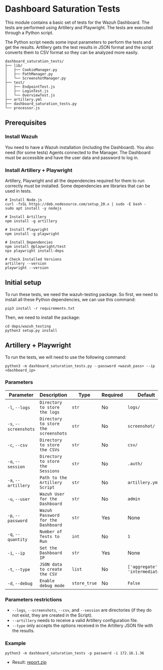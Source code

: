 # Dashboard Saturation Tests

This module contains a basic set of tests for the Wazuh Dashboard. The tests are performed using Artillery and Playwright. The tests are executed through a Python script.

The Python script needs some input parameters to perform the tests and get the results. Artillery gets the test results in JSON format and the script converts them to CSV format so they can be analyzed more easily.

```shell script
dashboard_saturation_tests/
├── lib/
│   ├── CookieManager.py
│   ├── PathManager.py
│   └── ScreenshotManager.py
├── test/
│   ├── EndpointTest.js
│   ├── LoginTest.js
│   └── OverviewTest.js
├── artillery.yml
├── dashboard_saturation_tests.py
└── processor.js
```

## Prerequisites

### Install Wazuh

You need to have a Wazuh installation (including the Dashboard). You also need (for some tests) Agents connected to the Manager. The Dashboard must be accessible and have the user data and password to log in.

### Install Artillery + Playwright

Artillery, Playwright and all the dependencies required for them to run correctly must be installed. Some dependencies are libraries that can be used in tests.

```shell script
# Install Node.js
curl -fsSL https://deb.nodesource.com/setup_20.x | sudo -E bash -
sudo apt install -y nodejs

# Install Artillery
npm install -g artillery

# Install Playwright
npm install -g playwright

# Install Dependencies
npm install @playwright/test
npx playwright install-deps

# Check Installed Versions
artillery --version
playwright --version
```

## Initial setup

To run these tests, we need the wazuh-testing package. So first, we need to install all these Python dependencies, we can use this command:

```shell script
pip3 install -r requirements.txt
```

Then, we need to install the package:

```shell script
cd deps/wazuh_testing
python3 setup.py install
```

## Artillery + Playwright

To run the tests, we will need to use the following command:

```shell script
python3 -m dashboard_saturation_tests.py --password <wazuh_pass> --ip <dashboard_ip>
```

### Parameters

| Parameter | Description | Type | Required | Default |
| --------- | ----------- | ---- | -------- | ------- |
| `-l`, `--logs` | `Directory to store the logs` | `str` | No | `logs/` |
| `-s`, `--screenshots` | `Directory to store the screenshots` | `str` | No | `screenshot/` |
| `-c`, `--csv` | `Directory to store the CSVs` | `str` | No | `csv/` |
| `-o`, `--session` | `Directory to store the Sessions` | `str` | No | `.auth/` |
| `-a`, `--artillery` | `Path to the Artillery Script` | `str` | No | `artillery.yml` |
| `-u`, `--user` | `Wazuh User for the Dashboard` | `str` | No | `admin` |
| `-p`, `--password` | `Wazuh Password for the Dashboard` | `str` | Yes | None |
| `-q`, `--quantity` | `Number of Tests to Run` | `int` | No | `1` |
| `-i`, `--ip` | `Set the Dashboard IP` | `str` | Yes | None |
| `-t`, `--type` | `JSON data to create the CSV` | `list` | No | `['aggregate', 'intermediate']` |
| `-d`, `--debug` | `Enable debug mode` | `store_true` | No | `False` |

### Parameters restrictions

- `--logs`, `--screenshots`, `--csv`, and `--session` are directories (if they do not exist, they are created in the Script).
- `--artillery` needs to receive a valid Artillery configuration file.
- `--type` only accepts the options received in the Artillery JSON file with the results.

### Example

```shell script
python3 -m dashboard_saturation_tests -p password -i 172.16.1.36
```

- Result: [report.zip](https://github.com/user-attachments/files/16456792/report.zip)
